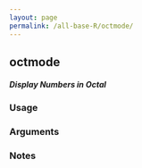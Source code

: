 ```yaml
---
layout: page
permalink: /all-base-R/octmode/
---
```


## __octmode__

#### _Display Numbers in Octal_

### Usage

### Arguments

### Notes
